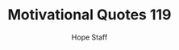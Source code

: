 ---
image: /assets/img/mq/mq_119_mandela.png
title: Motivational Quotes 119
categories:
  - Motivational Quotes
author: Hope Staff
notes: Motivational Quotes 119
embed: >-
  EMBED_GOES_HERE
transcript: >-
  SOME LINES OF TEXT START HERE
---